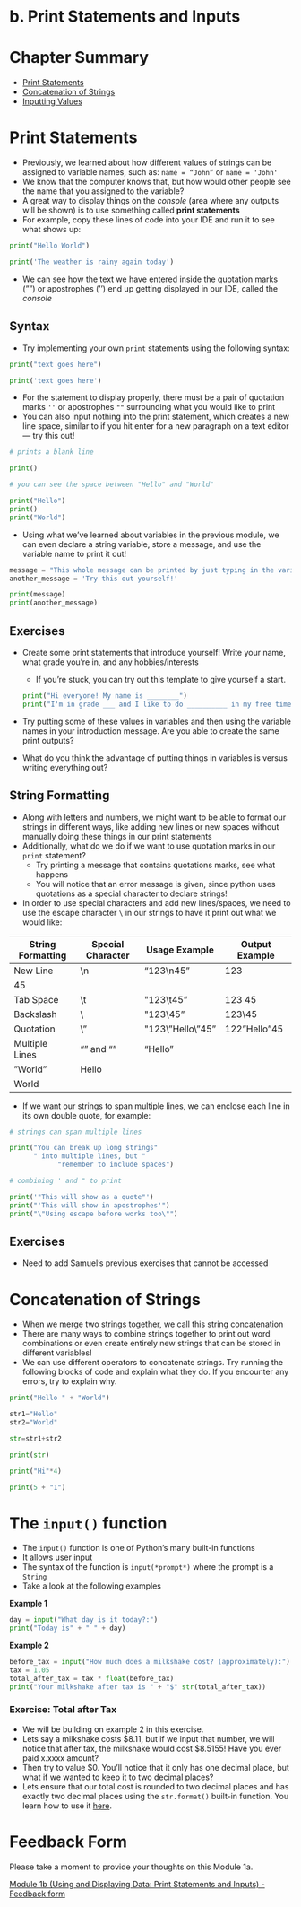 # b. Print Statements and Inputs

# Chapter Summary

- [Print Statements](https://www.notion.so/b-Print-Statements-and-Inputs-f5bf9c009e2f41f1989b7a392a7ab6ef)
- [Concatenation of Strings](https://www.notion.so/b-Print-Statements-and-Inputs-f5bf9c009e2f41f1989b7a392a7ab6ef)
- [Inputting Values](https://www.notion.so/b-Print-Statements-and-Inputs-f5bf9c009e2f41f1989b7a392a7ab6ef)

# Print Statements

- Previously, we learned about how different values of strings can be assigned to variable names, such as: `name = “John”` or `name = 'John'`
- We know that the computer knows that, but how would other people see the name that you assigned to the variable?
- A great way to display things on the *console* (area where any outputs will be shown) is to use something called **print statements**
- For example, copy these lines of code into your IDE and run it to see what shows up:

```python
print("Hello World")
```

```python
print('The weather is rainy again today')
```

- We can see how the text we have entered inside the quotation marks (””) or apostrophes (’’) end up getting displayed in our IDE, called the *console*

## Syntax

- Try implementing your own `print` statements using the following syntax:

```python
print("text goes here")
```

```python
print('text goes here')
```

- For the statement to display properly, there must be a pair of quotation marks `''` or apostrophes `""` surrounding what you would like to print
- You can also input nothing into the print statement, which creates a new line space, similar to if you hit enter for a new paragraph on a text editor — try this out!

```python
# prints a blank line

print()
```

```python
# you can see the space between "Hello" and "World" 

print("Hello")
print()
print("World")
```

- Using what we’ve learned about variables in the previous module, we can even declare a string variable, store a message, and use the variable name to print it out!

```python
message = "This whole message can be printed by just typing in the variable name"
another_message = 'Try this out yourself!'

print(message)
print(another_message)
```

## Exercises

- Create some print statements that introduce yourself! Write your name, what grade you’re
in, and any hobbies/interests
    - If you’re stuck, you can try out this template to give yourself a start.
    
    ```python
    print("Hi everyone! My name is ________")
    print("I'm in grade ___ and I like to do __________ in my free time")
    ```
    
- Try putting some of these values in variables and then using the variable names in your introduction message. Are you able to create the same print outputs?
- What do you think the advantage of putting things in variables is versus writing everything out?

## String Formatting

- Along with letters and numbers, we might want to be able to format our strings in different ways, like adding new lines or new spaces without manually doing these things in our print statements
- Additionally, what do we do if we want to use quotation marks in our `print` statement?
    - Try printing a message that contains quotations marks, see what happens
    - You will notice that an error message is given, since python uses quotations as a special character to declare strings!
- In order to use special characters and add new lines/spaces, we need to use the escape character `\` in our strings to have it print out what we would like:

| String Formatting | Special Character | Usage Example | Output Example |
| --- | --- | --- | --- |
| New Line  | \n | “123\n45” | 123
45 |
| Tab Space | \t | "123\t45” | 123        45 |
| Backslash | \\ | "123\\45” | 123\45 |
| Quotation | \” | "123\”Hello\”45” | 122”Hello”45 |
| Multiple Lines | “” and “” | “Hello”
”World” | Hello
World |
- If we want our strings to span multiple lines, we can enclose each line in its own double quote, for example:

```python
# strings can span multiple lines

print("You can break up long strings"
      " into multiple lines, but "
			"remember to include spaces")
```

```python
# combining ' and " to print

print('"This will show as a quote"')
print("'This will show in apostrophes'")
print("\"Using escape before works too\"")
```

## Exercises

- Need to add Samuel’s previous exercises that cannot be accessed

# Concatenation of Strings

- When we merge two strings together, we call this string concatenation
- There are many ways to combine strings together to print out word combinations or even create entirely new strings that can be stored in different variables!
- We can use different operators to concatenate strings. Try running the following blocks of code and explain what they do. If you encounter any errors, try to explain why.

```python
print("Hello " + "World")
```

```python
str1="Hello"
str2="World"

str=str1+str2

print(str)
```

```python
print("Hi"*4)
```

```python
print(5 + "1")
```

# The `input()` function

- The `input()` function is one of Python’s many built-in functions
- It allows user input
- The syntax of the function is `input(*prompt*)` where the prompt is a `String`
- Take a look at the following examples

**Example 1**

```python
day = input("What day is it today?:")
print("Today is" + " " + day)
```

**Example 2**

```python
before_tax = input("How much does a milkshake cost? (approximately):")
tax = 1.05
total_after_tax = tax * float(before_tax)
print("Your milkshake after tax is " + "$" str(total_after_tax))
```

### **Exercise: Total after Tax**

- We will be building on example 2 in this exercise.
- Lets say a milkshake costs $8.11, but if we input that number, we will notice that after tax, the milkshake would cost $8.5155! Have you ever paid x.xxxx amount?
- Then try to value $0. You’ll notice that it only has one decimal place, but what if we wanted to keep it to two decimal places?
- Lets ensure that our total cost is rounded to two decimal places and has exactly two decimal places using the `str.format()` built-in function. You learn how to use it [here](https://www.adamsmith.haus/python/answers/how-to-print-a-float-with-two-decimal-places-in-python).

# Feedback Form

Please take a moment to provide your thoughts on this Module 1a.

[Module 1b (Using and Displaying Data: Print Statements and Inputs) - Feedback form](https://docs.google.com/forms/d/e/1FAIpQLSfI_-IodU6mbMNONS5Qd33Tt4lEGB1s1LKl3x2tv6cs8VOISQ/viewform?usp=sf_link)